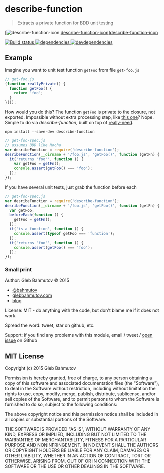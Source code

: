 # describe-function

> Extracts a private function for BDD unit testing

[![describe-function-icon] [describe-function-icon]][describe-function-icon]

[![Build status][describe-function-ci-image] ][describe-function-ci-url]
[![dependencies][describe-function-dependencies-image] ][describe-function-dependencies-url]
[![devdependencies][describe-function-devdependencies-image] ][describe-function-devdependencies-url]

## Example

Imagine you want to unit test function `getFoo` from file `get-foo.js`

```js
// get-foo.js
(function reallyPrivate() {
  function getFoo() {
    return 'foo';
  }
}());
```

How would you do this? The function `getFoo` is private to the closure, not exported. Impossible
without extra processing step, like [this one][1]? Nope. Simple to do via *describe-function*, built
on top of [really-need](https://github.com/bahmutov/really-need).

    npm install --save-dev describe-function

```js
// get-foo-spec.js
// assumes BDD like Mocha
var desribeFunction = require('describe-function');
desribeFunction(__dirname + '/foo.js', 'getFoo()', function (getFn) {
  it('returns "foo"', function () {
    var getFoo = getFn();
    console.assert(getFoo() === 'foo');
  });
});
```

If you have several unit tests, just grab the function before each

```js
// get-foo-spec.js
var desribeFunction = require('describe-function');
desribeFunction(__dirname + '/foo.js', 'getFoo()', function (getFn) {
  var getFoo;
  beforeEach(function () {
    getFoo = getFn();
  });
  it('is a function', function () {
    console.assert(typeof getFoo === 'function');
  });
  it('returns "foo"', function () {
    console.assert(getFoo() === 'foo');
  });
});
```

[1]: http://philipwalton.com/articles/how-to-unit-test-private-functions-in-javascript/

### Small print

Author: Gleb Bahmutov &copy; 2015

* [@bahmutov](https://twitter.com/bahmutov)
* [glebbahmutov.com](http://glebbahmutov.com)
* [blog](http://glebbahmutov.com/blog/)

License: MIT - do anything with the code, but don't blame me if it does not work.

Spread the word: tweet, star on github, etc.

Support: if you find any problems with this module, email / tweet /
[open issue](https://github.com/bahmutov/describe-function/issues) on Github

## MIT License

Copyright (c) 2015 Gleb Bahmutov

Permission is hereby granted, free of charge, to any person
obtaining a copy of this software and associated documentation
files (the "Software"), to deal in the Software without
restriction, including without limitation the rights to use,
copy, modify, merge, publish, distribute, sublicense, and/or sell
copies of the Software, and to permit persons to whom the
Software is furnished to do so, subject to the following
conditions:

The above copyright notice and this permission notice shall be
included in all copies or substantial portions of the Software.

THE SOFTWARE IS PROVIDED "AS IS", WITHOUT WARRANTY OF ANY KIND,
EXPRESS OR IMPLIED, INCLUDING BUT NOT LIMITED TO THE WARRANTIES
OF MERCHANTABILITY, FITNESS FOR A PARTICULAR PURPOSE AND
NONINFRINGEMENT. IN NO EVENT SHALL THE AUTHORS OR COPYRIGHT
HOLDERS BE LIABLE FOR ANY CLAIM, DAMAGES OR OTHER LIABILITY,
WHETHER IN AN ACTION OF CONTRACT, TORT OR OTHERWISE, ARISING
FROM, OUT OF OR IN CONNECTION WITH THE SOFTWARE OR THE USE OR
OTHER DEALINGS IN THE SOFTWARE.

[describe-function-icon]: https://nodei.co/npm/describe-function.png?downloads=true
[describe-function-url]: https://npmjs.org/package/describe-function
[describe-function-ci-image]: https://travis-ci.org/bahmutov/describe-function.svg?branch=master
[describe-function-ci-url]: https://travis-ci.org/bahmutov/describe-function
[describe-function-dependencies-image]: https://david-dm.org/bahmutov/describe-function.svg
[describe-function-dependencies-url]: https://david-dm.org/bahmutov/describe-function
[describe-function-devdependencies-image]: https://david-dm.org/bahmutov/describe-function/dev-status.svg
[describe-function-devdependencies-url]: https://david-dm.org/bahmutov/describe-function#info=devDependencies
